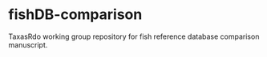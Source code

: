 # fishDB-comparison
TaxasRdo working group repository for fish reference database comparison manuscript.
